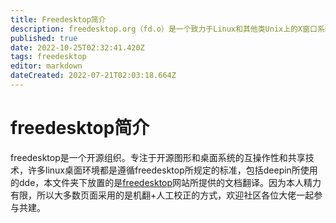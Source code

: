 ```yaml
---
title: Freedesktop简介
description: freedesktop.org（fd.o）是一个致力于Linux和其他类Unix上的X窗口系统的桌面环境之间的互操作性和基础技术共享的项目。
published: true
date: 2022-10-25T02:32:41.420Z
tags: freedesktop
editor: markdown
dateCreated: 2022-07-21T02:03:18.664Z
---
```


# freedesktop简介
freedesktop是一个开源组织。专注于开源图形和桌面系统的互操作性和共享技术，许多linux桌面环境都是遵循freedesktop所规定的标准，包括deepin所使用的dde，本文件夹下放置的是[freedesktop](freedesktop.org)网站所提供的文档翻译。因为本人精力有限，所以大多数页面采用的是机翻+人工校正的方式，欢迎社区各位大佬一起参与共建。